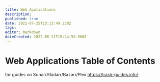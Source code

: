 ```yaml
---
title: Web Applications
description: 
published: true
date: 2022-07-25T13:13:49.238Z
tags: 
editor: markdown
dateCreated: 2022-05-21T15:24:58.960Z
---
```


# Web Applications Table of Contents
for guides on  Sonarr/Radarr/Bazarr/Plex  https://trash-guides.info/